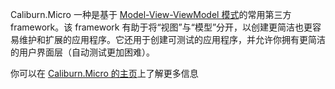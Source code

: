 ﻿Caliburn.Micro 一种是基于 [Model-View-ViewModel 模式](https://en.wikipedia.org/wiki/Model%E2%80%93view%E2%80%93viewmodel)的常用第三方 framework。该 framework 有助于将“视图”与“模型”分开，以创建更简洁也更容易维护和扩展的应用程序。它还用于创建可测试的应用程序，并允许你拥有更简洁的用户界面层（自动测试更加困难）。

你可以在 [Caliburn.Micro 的主页](http://caliburnmicro.com/)上了解更多信息
